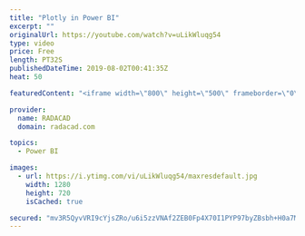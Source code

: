 ```yaml
---
title: "Plotly in Power BI"
excerpt: ""
originalUrl: https://youtube.com/watch?v=uLikWluqg54
type: video
price: Free
length: PT32S
publishedDateTime: 2019-08-02T00:41:35Z
heat: 50

featuredContent: "<iframe width=\"800\" height=\"500\" frameborder=\"0\" src=\"https://www.youtube.com/embed/uLikWluqg54\" allow=\"accelerometer; autoplay; encrypted-media; gyroscope; picture-in-picture\" allowfullscreen></iframe>"

provider:
  name: RADACAD
  domain: radacad.com

topics:
  - Power BI

images:
  - url: https://i.ytimg.com/vi/uLikWluqg54/maxresdefault.jpg
    width: 1280
    height: 720
    isCached: true

secured: "mv3R5QyvVRI9cYjsZRo/u6i5zzVNAf2ZEB0Fp4X70I1PYP97byZBsbh+H0a7MWynuFcZlDJJJKwITkPENlBPoh8wbJWvTwQ6VwXdHxSrzmepVKaB/8c0WLf1u3w94Gb2IWjBjxRqVeyxPF7q6tPJPoBYuD5Yho8OWSY0NHNxCsxWN8h2umqPt4m4Pv5o//hUL8mysCzVlhDWr76nMU6Gl+dC4/Ky9bE9qQrjTWNnmOv1LLmMULrshti8XHbso7wm1uBgFxKs+Q8Q2RQwz6XFLIcP5rZg/9yuBwM1aFBrXKojdifINS15oU/A8AAtl5PCqeul96RrwxALZkn/nYs566Y0iRnFYMWNRKDOB4R3YSwp4ECRDWO18Q0H4fgaHA83im//feFlFPvzVahObfXFtuFKWACCoWVHDn5sMgt3yuw=;npmKp3Iu5bqxQwru3lk0JA=="
---
```


